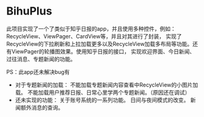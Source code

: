 # BihuPlus
此项目实现了一个了类似于知乎日报的app，并且使用多种控件，例如：RecycleView、ViewPager、CardView等，并且对其进行了封装，
实现了RecycleView的下拉刷新和上拉加载更多以及RecycleView加载多布局等功能。还有ViewPager的轮播图效果。使用知乎日报的接口，
实现欢迎界面、今日新闻、过往消息、专题新闻的功能。

PS：此app还未解决bug有
* 对于专题新闻的加载：
 不能加载专题新闻内容查看中RecycleView的小图片加载。
 不能加载用户推荐日报、日常心里学两个专题新闻。（原因还在调试）
* 还未实现的功能：
 关于账号系统的一系列功能。
 日间与夜间模式的改变。
 新闻额外消息的查询。
